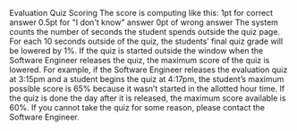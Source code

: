 Evaluation Quiz Scoring
The score is computing like this:
1pt for correct answer
0.5pt for "I don't know" answer
0pt of wrong answer
The system counts the number of seconds the student spends outside the quiz page. For each 10 seconds outside of the quiz, the students’ final quiz grade will be lowered by 1%. 
If the quiz is started outside the window when the Software Engineer releases the quiz, the maximum score of the quiz is lowered. For example, if the Software Engineer releases the evaluation quiz at 3:15pm and a student begins the quiz at 4:17pm, the student’s maximum possible score is 65% because it wasn’t started in the allotted hour time. If the quiz is done the day after it is released, the maximum score available is 60%.
If you cannot take the quiz for some reason, please contact the Software Engineer.